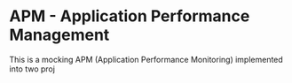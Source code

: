 # APM - Application Performance Management

This is a mocking APM (Application Performance Monitoring) implemented into two proj

